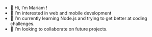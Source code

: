 - 👋 Hi, I’m Mariam !
- 👀 I’m interested in web and mobile development
- 🌱 I’m currently learning Node.js and trying to get better at coding challenges.
- 💞️ I’m looking to collaborate on future projects.


<!---
mariam-hm/mariam-hm is a ✨ special ✨ repository because its `README.md` (this file) appears on your GitHub profile.
You can click the Preview link to take a look at your changes.
- 📫 How to reach me : by e-mail or on Github ^^ !
--->
